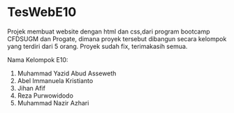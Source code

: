 # TesWebE10
Projek membuat website dengan html dan css,dari program bootcamp CFDSUGM dan Progate, dimana proyek tersebut dibangun secara kelompok yang terdiri dari 5 orang.
Proyek sudah fix, terimakasih semua.

Nama Kelompok E10:

  1. Muhammad Yazid Abud Asseweth
  2. Abel Immanuela Kristianto
  3. Jihan Afif
  4. Reza Purwowidodo
  5. Muhammad Nazir Azhari
